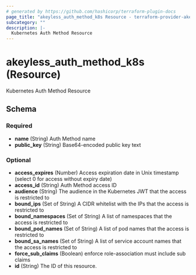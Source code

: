 ```yaml
---
# generated by https://github.com/hashicorp/terraform-plugin-docs
page_title: "akeyless_auth_method_k8s Resource - terraform-provider-akeyless"
subcategory: ""
description: |-
  Kubernetes Auth Method Resource
---
```


# akeyless_auth_method_k8s (Resource)

Kubernetes Auth Method Resource



<!-- schema generated by tfplugindocs -->
## Schema

### Required

- **name** (String) Auth Method name
- **public_key** (String) Base64-encoded public key text

### Optional

- **access_expires** (Number) Access expiration date in Unix timestamp (select 0 for access without expiry date)
- **access_id** (String) Auth Method access ID
- **audience** (String) The audience in the Kubernetes JWT that the access is restricted to
- **bound_ips** (Set of String) A CIDR whitelist with the IPs that the access is restricted to
- **bound_namespaces** (Set of String) A list of namespaces that the access is restricted to
- **bound_pod_names** (Set of String) A list of pod names that the access is restricted to
- **bound_sa_names** (Set of String) A list of service account names that the access is restricted to
- **force_sub_claims** (Boolean) enforce role-association must include sub claims
- **id** (String) The ID of this resource.


